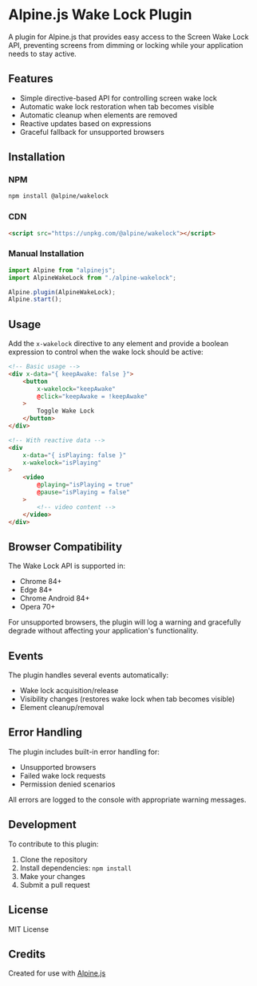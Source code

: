 # Alpine.js Wake Lock Plugin

A plugin for Alpine.js that provides easy access to the Screen Wake Lock API, preventing screens from dimming or locking while your application needs to stay active.

## Features

- Simple directive-based API for controlling screen wake lock
- Automatic wake lock restoration when tab becomes visible
- Automatic cleanup when elements are removed
- Reactive updates based on expressions
- Graceful fallback for unsupported browsers

## Installation

### NPM

```bash
npm install @alpine/wakelock
```

### CDN

```html
<script src="https://unpkg.com/@alpine/wakelock"></script>
```

### Manual Installation

```javascript
import Alpine from "alpinejs";
import AlpineWakeLock from "./alpine-wakelock";

Alpine.plugin(AlpineWakeLock);
Alpine.start();
```

## Usage

Add the `x-wakelock` directive to any element and provide a boolean expression to control when the wake lock should be active:

```html
<!-- Basic usage -->
<div x-data="{ keepAwake: false }">
	<button
		x-wakelock="keepAwake"
		@click="keepAwake = !keepAwake"
	>
		Toggle Wake Lock
	</button>
</div>

<!-- With reactive data -->
<div
	x-data="{ isPlaying: false }"
	x-wakelock="isPlaying"
>
	<video
		@playing="isPlaying = true"
		@pause="isPlaying = false"
	>
		<!-- video content -->
	</video>
</div>
```

## Browser Compatibility

The Wake Lock API is supported in:

- Chrome 84+
- Edge 84+
- Chrome Android 84+
- Opera 70+

For unsupported browsers, the plugin will log a warning and gracefully degrade without affecting your application's functionality.

## Events

The plugin handles several events automatically:

- Wake lock acquisition/release
- Visibility changes (restores wake lock when tab becomes visible)
- Element cleanup/removal

## Error Handling

The plugin includes built-in error handling for:

- Unsupported browsers
- Failed wake lock requests
- Permission denied scenarios

All errors are logged to the console with appropriate warning messages.

## Development

To contribute to this plugin:

1. Clone the repository
2. Install dependencies: `npm install`
3. Make your changes
4. Submit a pull request

## License

MIT License

## Credits

Created for use with [Alpine.js](https://alpinejs.dev/)
